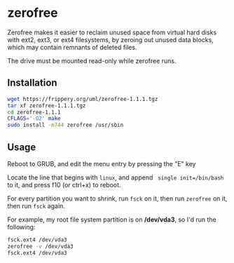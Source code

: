 # zerofree

Zerofree makes it easier to reclaim unused space from virtual hard disks with ext2, ext3, or ext4 filesystems, by zeroing out unused data blocks, which may contain remnants of deleted files.

The drive must be mounted read-only while zerofree runs.


## Installation

```sh
wget https://frippery.org/uml/zerofree-1.1.1.tgz
tar xf zerofree-1.1.1.tgz
cd zerofree-1.1.1
CFLAGS='-O2' make
sudo install -m744 zerofree /usr/sbin
```

## Usage

Reboot to GRUB, and edit the menu entry by pressing the "E" key

Locate the line that begins with `linux`, and append ` single init=/bin/bash` to it, and press f10 (or ctrl+x) to reboot.

For every partition you want to shrink, run `fsck` on it, then run `zerofree` on it, then run `fsck` again.

For example, my root file system partition is on **/dev/vda3**, so I'd run the following:

```sh
fsck.ext4 /dev/vda3
zerofree -v /dev/vda3
fsck.ext4 /dev/vda3
```
